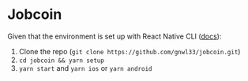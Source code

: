 # Jobcoin

Given that the environment is set up with React Native CLI ([docs](https://reactnative.dev/docs/environment-setup)):
1. Clone the repo (`git clone https://github.com/gnwl33/jobcoin.git`)
2. `cd jobcoin && yarn setup`
3. `yarn start` and `yarn ios` or `yarn android`
